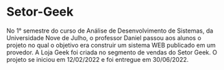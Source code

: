 # Setor-Geek
No 1° semestre do curso de Análise de Desenvolvimento de Sistemas, da Universidade Nove de Julho,                              o professor Daniel passou aos alunos o projeto no qual o objetivo era construir um sistema WEB publicado em um provedor.                             A Loja Geek foi criada no segmento de vendas do Setor Geek. O projeto se iniciou em 12/02/2022 e foi entregue em 30/06/2022. 
